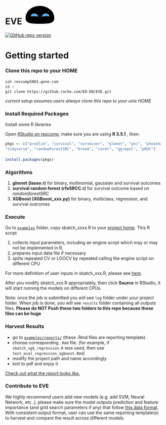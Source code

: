 # EVE <img src="/images/EVE.png" width="20%"> 


[![GitHub repo version](https://img.shields.io/badge/release-v0.3-blue.svg)](https://github.roche.com/ED-EB/EVE)


# Getting started


### Clone this repo to your HOME

```console
ssh rescomp5003.gene.com
cd ~
git clone https://github.roche.com/ED-EB/EVE.git
```
_current setup assumes users always clone this repo to your unix HOME_


### Install Required Packages

Install some R libraries

Open [RStudio on rescomp](http://rescomp5105.gene.com:8080), 
make sure you are using **R 3.5.1** , then:

```r
pkgs <- c("prodlim", "survival", "survminer", "glmnet", "pec", "pheatmap",
"tidyverse", "randomForestSRC", "broom", "caret", "ggrepel", "pROC")

install.packages(pkgs)
```


### Algorithms

1. **glmnet (lasso.r)** for binary, multinomial, gaussian and survival outcomes
2. **survival random forest (rfeSRCC.r)** for survival outcome based on _randomforestSRC_
3. **XGBoost (XGBoost_xxx.py)** for binary, multiclass, regression, and survival outcomes 

### Execute

Go to [`examples`](https://github.roche.com/ED-EB/EVE/tree/master/examples) folder, copy sbatch_xxxx.R to your [project home](https://docs.google.com/spreadsheets/d/1OAmZDae7MF9NXBBwR6YpHjLxbUVFbFw7_y6HzFJegHY/edit#gid=0&range=A4). This R script 
1. collects input parameters, including an engine script which may or may not be implemented in R, 
2. prepares input data file if necessary
3. splits repeated CV or LOOCV by repeated calling the engine script on different CPU

For more definition of user inputs in sbatch_xxx.R, please see [here](https://docs.google.com/spreadsheets/d/1OAmZDae7MF9NXBBwR6YpHjLxbUVFbFw7_y6HzFJegHY/edit#gid=0).

After you modify sbatch_xxx.R appropriately, then click **Source** in RStudio, 
it will start running the models on different CPUs.

Note: once the job is submitted you will see `log` folder under your project folder. 
When job is done, you will see `results` folder containing all outputs files. 
**Please do NOT Push these two folders to this repo because those files can be huge**

### Harvest Results

  - go to [`examples/reports/`](https://github.roche.com/ED-EB/EVE/tree/master/examples/reports) (these .Rmd files are reporting template).
  - choose corresponding `.Rmd` file. 
  (for example, if `sbatch_xgb_regression.R` was used, 
  then use `test_eval_regression_xgboost.Rmd`)
  - modify the project path and name accordingly
  - knit to pdf and enjoy it

[Check out what the report looks like.](https://github.roche.com/ED-EB/EVE/blob/master/examples/reports/test_eval_multiclass_xgboost.pdf)


### Contribute to EVE

We highly recommend users add new models (e.g. add SVM, Neural Network, etc..), 
please make sure the model outputs prediction and feature importance (and grid search parameters if any) 
that follow [this data format](https://github.roche.com/ED-EB/EVE/tree/master/examples/model_output_format). 
With consistent output format, user can use the same reporting template(s) to harvest and compare the result across different models.
